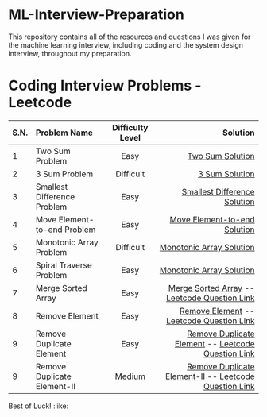 # ML-Interview-Preparation
This repository contains all of the resources and questions I was given for the machine learning interview, including coding and the system design interview, throughout my preparation.

<!-- 
It may include three sections:
1. Coding Interview section
2. ML interview question section
3. System Design question section
Include bookmark here to go directly to that section.
 -->

# Coding Interview Problems - Leetcode
| S.N. | Problem Name | Difficulty Level | Solution |
| :------------ | :------------ |:---------------:| -----:|
| 1 | Two Sum Problem      | Easy | [Two Sum Solution](CodingInterviewProblems/TwoSumGoogleInterview.md) |
| 2 | 3 Sum Problem      | Difficult | [3 Sum Solution](CodingInterviewProblems/3Sum_zero.md) |
| 3 | Smallest Difference Problem      | Easy | [Smallest Difference Solution](CodingInterviewProblems/SmallestDifference.md) |
| 4 | Move Element-to-end  Problem      | Easy | [Move Element-to-end  Solution](CodingInterviewProblems/MoveElementToEnd.md) |
| 5 | Monotonic Array Problem      | Difficult | [Monotonic Array Solution](CodingInterviewProblems/MonotonicArrar.md) |
| 6 | Spiral Traverse Problem      | Easy | [Monotonic Array Solution](CodingInterviewProblems/SpiralTraverse.md) | 
| 7 | Merge Sorted Array      | Easy | [Merge Sorted Array](CodingInterviewProblems/MergeSortedArray.py) -- [Leetcode Question Link](https://leetcode.com/problems/merge-sorted-array) | 
| 8 | Remove Element | Easy | [Remove Element](CodingInterviewProblems/RemoveElement.py) -- [Leetcode Question Link](https://leetcode.com/problems/remove-element/) | 
| 9 | Remove Duplicate Element | Easy | [Remove Duplicate Element](CodingInterviewProblems/RemoveDuplicateElement.py) -- [Leetcode Question Link](https://leetcode.com/problems/remove-duplicates-from-sorted-array/) | 
| 9 | Remove Duplicate Element-II | Medium | [Remove Duplicate Element-II](CodingInterviewProblems/RemoveDuplicateElement-II.py) -- [Leetcode Question Link](https://leetcode.com/problems/remove-duplicates-from-sorted-array-ii) | 


<!-- # System Design Interview Problems
| S.N. | Problem Name | Difficulty Level | Solution |
| :------------ | :------------ |:---------------:| -----:|
| 1 | Feed Ranking     | Easy | [Feed Ranking ](SystemDesign/FeedRanking/FeedRanking.md) | -->



Best of Luck! :like: